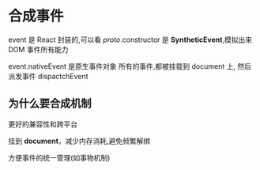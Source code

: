# 合成事件

event 是 React 封装的,可以看 _proto_.constructor 是 **SyntheticEvent**,模拟出来 DOM 事件所有能力

event.nativeEvent 是原生事件对象 
所有的事件,都被挂载到 document 上, 然后派发事件  dispactchEvent

## 为什么要合成机制

更好的兼容性和跨平台

挂到 **document**，减少内存消耗,避免频繁解绑

方便事件的统一管理(如事物机制)